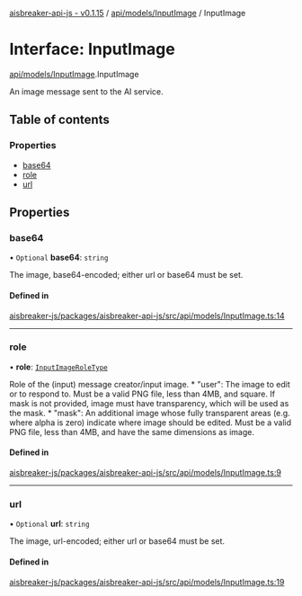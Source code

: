 [aisbreaker-api-js - v0.1.15](../README.md) / [api/models/InputImage](../modules/api_models_InputImage.md) / InputImage

# Interface: InputImage

[api/models/InputImage](../modules/api_models_InputImage.md).InputImage

An image message sent to the AI service.

## Table of contents

### Properties

- [base64](api_models_InputImage.InputImage.md#base64)
- [role](api_models_InputImage.InputImage.md#role)
- [url](api_models_InputImage.InputImage.md#url)

## Properties

### base64

• `Optional` **base64**: `string`

The image, base64-encoded; either url or base64 must be set.

#### Defined in

[aisbreaker-js/packages/aisbreaker-api-js/src/api/models/InputImage.ts:14](https://github.com/aisbreaker/aisbreaker-js/blob/develop/packages/aisbreaker-api-js/src/api/models/InputImage.ts#L14)

___

### role

• **role**: [`InputImageRoleType`](../modules/api_models_InputImage.md#inputimageroletype)

Role of the (input) message creator/input image. * \"user\": The image to edit or to respond to. Must be a valid PNG file, less than 4MB, and square. If mask is not provided, image must have transparency, which will be used as the mask. * \"mask\": An additional image whose fully transparent areas (e.g. where alpha is zero) indicate where image should be edited. Must be a valid PNG file, less than 4MB, and have the same dimensions as image.

#### Defined in

[aisbreaker-js/packages/aisbreaker-api-js/src/api/models/InputImage.ts:9](https://github.com/aisbreaker/aisbreaker-js/blob/develop/packages/aisbreaker-api-js/src/api/models/InputImage.ts#L9)

___

### url

• `Optional` **url**: `string`

The image, url-encoded; either url or base64 must be set.

#### Defined in

[aisbreaker-js/packages/aisbreaker-api-js/src/api/models/InputImage.ts:19](https://github.com/aisbreaker/aisbreaker-js/blob/develop/packages/aisbreaker-api-js/src/api/models/InputImage.ts#L19)
